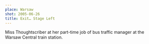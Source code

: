 ```yaml
---
place: Warsaw
shot: 2005-06-26
title: Exit… Stage Left
---
```


Miss Thoughtscriber at her part-time job of bus traffic manager at the Warsaw Central train station.
